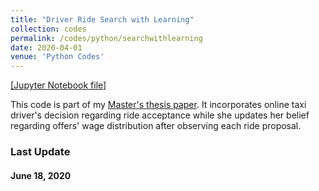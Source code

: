 ```yaml
---
title: "Driver Ride Search with Learning"
collection: codes
permalink: /codes/python/searchwithlearning
date: 2020-04-01
venue: 'Python Codes'
---
```


[[Jupyter Notebook file]](https://www.dropbox.com/s/lkkalblyygw2uus/Search_With_Learning.html?dl=0)

This code is part of my [Master's thesis paper](https://peymanshahidi.github.io/workingpapers/tapsilearning).
It incorporates online taxi driver's decision regarding ride acceptance while she updates her belief regarding
offers' wage distribution after observing each ride proposal.

### Last Update
#### June 18, 2020
